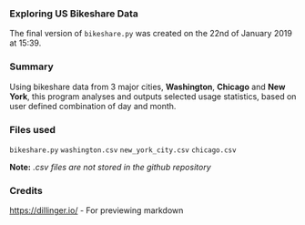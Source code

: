 ### Exploring US Bikeshare Data
The final version of `bikeshare.py` was created on the 22nd of January 2019 at 15:39.

### Summary
Using bikeshare data from 3 major cities, **Washington**, **Chicago** and **New York**, this program analyses and outputs selected usage statistics, based on user defined combination of day and month.

### Files used
`bikeshare.py`
`washington.csv`
`new_york_city.csv`
`chicago.csv`

**Note:** _.csv files are not stored in the github repository_

### Credits
https://dillinger.io/ - For previewing markdown


